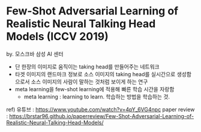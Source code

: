 # Few-Shot Adversarial Learning of Realistic Neural Talking Head Models (ICCV 2019)
by. 모스크바 삼성 AI 센터
- 단 한장의 이미지로 움직이는 taking head를 만들어주는 네트워크
- 타겟 이미지의 랜드마크 정보로 소스 이미지의 taking head를 실시간으로 생성함으로서 소스 이미지의 사람이 말하는 것처럼 보이게 하는 연구
- meta learning을 few-shot learning에 적용해 빠른 학습 시간을 자랑함
  - meta learning : learning to learn. 학습하는 방법을 학습하는 것.
  
ref)
유튜브 : https://www.youtube.com/watch?v=4pY_6VG4npc
paper review : https://brstar96.github.io/paperreview/Few-Shot-Adversarial-Learning-of-Realistic-Neural-Talking-Head-Models/

